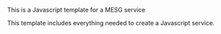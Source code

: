 This is a Javascript template for a MESG service

This template includes everything needed to create a Javascript service.